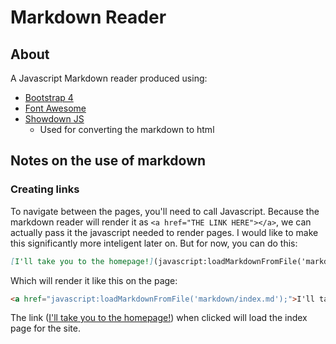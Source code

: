 # Markdown Reader

## About

A Javascript Markdown reader produced using:

* [Bootstrap 4](https://getbootstrap.com/)
* [Font Awesome](https://fontawesome.com/)
* [Showdown JS](https://github.com/showdownjs/showdown)
  - Used for converting the markdown to html

## Notes on the use of markdown

### Creating links

To navigate between the pages, you'll need to call Javascript. Because the markdown reader will render it as `<a href="THE LINK HERE"></a>`, we can actually pass it the javascript needed to render pages. I would like to make this significantly more inteligent later on. But for now, you can do this:

```markdown
[I'll take you to the homepage!](javascript:loadMarkdownFromFile('markdown/index.md');)
```

Which will render it like this on the page:

```html
<a href="javascript:loadMarkdownFromFile('markdown/index.md');">I'll take you to the homepage!</a>
```

The link ([I'll take you to the homepage!](javascript:loadMarkdownFromFile('markdown/index.md');)) when clicked will load the index page for the site.
